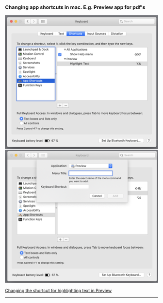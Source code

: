 ### Changing app shortcuts in mac. E.g. Preview app for pdf's

<img src="./assets/screenshot-1.png">
<img src="./assets/screenshot-2.png">

[Changing the shortcut for highlighting text in Preview](https://apple.stackexchange.com/questions/208638/changing-the-shortcut-for-highlighting-text-in-preview)

---